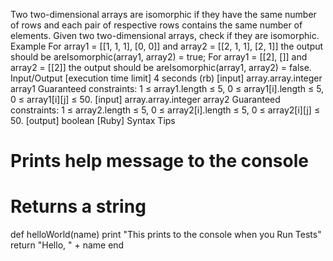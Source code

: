Two two-dimensional arrays are isomorphic if they have the same number of rows and each pair of respective rows contains the same number of elements.
Given two two-dimensional arrays, check if they are isomorphic.
Example
For
array1 = [[1, 1, 1],
          [0, 0]]
and
array2 = [[2, 1, 1],
          [2, 1]]
the output should be
areIsomorphic(array1, array2) = true;
For
array1 = [[2],
          []]
and
array2 = [[2]]
the output should be
areIsomorphic(array1, array2) = false.
Input/Output
[execution time limit] 4 seconds (rb)
[input] array.array.integer array1
Guaranteed constraints:
1 ≤ array1.length ≤ 5,
0 ≤ array1[i].length ≤ 5,
0 ≤ array1[i][j] ≤ 50.
[input] array.array.integer array2
Guaranteed constraints:
1 ≤ array2.length ≤ 5,
0 ≤ array2[i].length ≤ 5,
0 ≤ array2[i][j] ≤ 50.
[output] boolean
[Ruby] Syntax Tips
# Prints help message to the console
# Returns a string
def helloWorld(name)
    print "This prints to the console when you Run Tests"
    return "Hello, " + name
end
